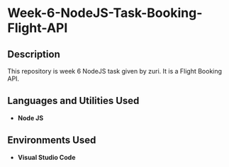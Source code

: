 <h1>Week-6-NodeJS-Task-Booking-Flight-API</h1>

<h2>Description</h2>
This repository is week 6 NodeJS task given by zuri. It is a Flight Booking API.
<br />


<h2>Languages and Utilities Used</h2>

- <b>Node JS</b>

<h2>Environments Used </h2>

- <b>Visual Studio Code</b>

